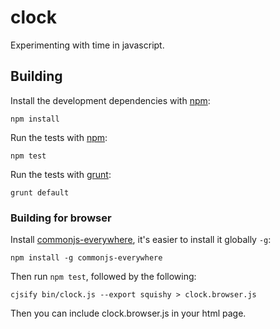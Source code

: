 clock
=====

Experimenting with time in javascript.

## Building

Install the development dependencies with [npm](https://npmjs.org/):

    npm install

Run the tests with [npm](https://npmjs.org/):

    npm test

Run the tests with [grunt](http://gruntjs.com/):

    grunt default

### Building for browser

Install [commonjs-everywhere](), it's easier to install it globally ```-g```:

    npm install -g commonjs-everywhere

Then run ```npm test```, followed by the following:

    cjsify bin/clock.js --export squishy > clock.browser.js

Then you can include clock.browser.js in your html page.
